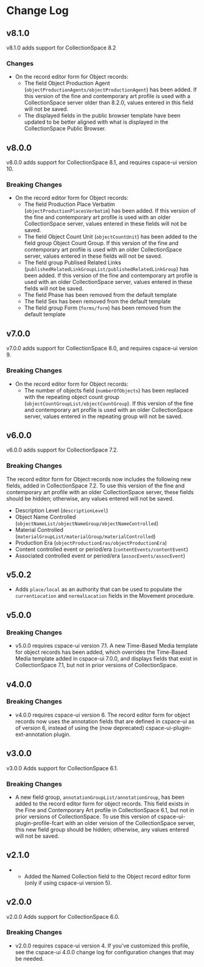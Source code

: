 # Change Log

## v8.1.0

v8.1.0 adds support for CollectionSpace 8.2

### Changes

- On the record editor form for Object records:
  - The field Object Production Agent (`objectProductionAgents/objectProductionAgent`) has been added. If this version of the fine and contemporary art profile is used with a CollectionSpace server older than 8.2.0, values entered in this field will not be saved.
  - The displayed fields in the public browser template have been updated to be better aligned with what is displayed in the CollectionSpace Public Browser.

## v8.0.0

v8.0.0 adds support for CollectionSpace 8.1, and requires cspace-ui version 10.

### Breaking Changes

- On the record editor form for Object records:
  - The field Production Place Verbatim (`objectProductionPlacesVerbatim`) has been added. If this version of the fine and contemporary art profile is used with an older CollectionSpace server, values entered in these fields will not be saved.
  - The field Object Count Unit (`objectCountUnit`) has been added to the field group Object Count Group. If this version of the fine and contemporary art profile is used with an older CollectionSpace server, values entered in these fields will not be saved.
  - The field group Publised Related Links (`publishedRelatedLinkGroupList/publishedRelatedLinkGroup`) has been added. If this version of the fine and contemporary art profile is used with an older CollectionSpace server, values entered in these fields will not be saved.
  - The field Phase has been removed from the default template
  - The field Sex has been removed from the default template
  - The field group Form (`forms/form`) has been removed from the default template

## v7.0.0

v7.0.0 adds support for CollectionSpace 8.0, and requires cspace-ui version 9.

### Breaking Changes

- On the record editor form for Object records:
  - The number of objects field (`numberOfObjects`) has been replaced with the repeating object count group (`objectCountGroupList/objectCountGroup`). If this version of the fine and contemporary art profile is used with an older CollectionSpace server, values entered in the repeating group will not be saved.

## v6.0.0

v6.0.0 adds support for CollectionSpace 7.2.

### Breaking Changes

The record editor form for Object records now includes the following new fields, added in CollectionSpace 7.2. To use this version of the fine and contemporary art profile with an older CollectionSpace server, these fields should be hidden; otherwise, any values entered will not be saved.

- Description Level (`descriptionLevel`)
- Object Name Controlled (`objectNameList/objectNameGroup/objectNameControlled`)
- Material Controlled (`materialGroupList/materialGroup/materialControlled`)
- Production Era (`objectProductionEras/objectProductionEra`)
- Content controlled event or period/era (`contentEvents/contentEvent`)
- Associated controlled event or period/era (`assocEvents/assocEvent`)

## v5.0.2

- Adds `place/local` as an authority that can be used to populate the `currentLocation` and `normalLocation` fields in the Movement procedure.

## v5.0.0

### Breaking Changes

- v5.0.0 requires cspace-ui version 7.1. A new Time-Based Media template for object records has been added, which overrides the Time-Based Media template added in cspace-ui 7.0.0, and displays fields that exist in CollectionSpace 7.1, but not in prior versions of CollectionSpace.

## v4.0.0

### Breaking Changes

- v4.0.0 requires cspace-ui version 6. The record editor form for object records now uses the annotation fields that are defined in cspace-ui as of version 6, instead of using the (now deprecated) cspace-ui-plugin-ext-annotation plugin.

## v3.0.0

v3.0.0 Adds support for CollectionSpace 6.1.

### Breaking Changes

- A new field group, `annotationGroupList/annotationGroup`, has been added to the record editor form for object records. This field exists in the Fine and Contemporary Art profile in CollectionSpace 6.1, but not in prior versions of CollectionSpace. To use this version of cspace-ui-plugin-profile-fcart with an older version of the CollectionSpace server, this new field group should be hidden; otherwise, any values entered will not be saved.

## v2.1.0

- - Added the Named Collection field to the Object record editor form (only if using cspace-ui version 5).

## v2.0.0

v2.0.0 Adds support for CollectionSpace 6.0.

### Breaking Changes

- v2.0.0 requires cspace-ui version 4. If you've customized this profile, see the cspace-ui 4.0.0 change log for configuration changes that may be needed.
